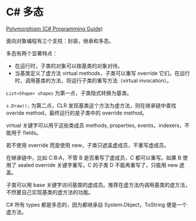 # C# 多态

[Polymorphism (C# Programming Guide)](https://docs.microsoft.com/en-us/dotnet/csharp/programming-guide/classes-and-structs/polymorphism)

面向对象编程有三个支柱：封装，继承和多态。

多态有两个显著特点：

- 在运行时，子类的对象可以按基类的对象对待。
- 当基类定义了虚方法 virtual methods，子类可以重写 override 它们。在运行时，调用基类的方法，将运行子类的重写方法（virtual invocation）。

`List<Shape> shapes` 为第一点，子类隐式转换为基类。

`s.Draw();` 为第二点，CLR 发现基类这个方法为虚方法，则在继承链中查找 overide method，最终运行的是子类中的 override method。

virtual 关键字可以用于这些类成员 methods, properties, events，indexers，不能用于 fields。

若不使用 override 而是使用 new，子类只遮盖虚成员，不重写虚成员。

在继承链中，比如 C:B:A，不管 B 是否重写了虚成员，C 都可以重写。如果 B 使用了 sealed override 关键字重写，C 的子类 D 不能再重写了，只能用 new 遮盖。

子类可以用 base 关键字访问基类的虚成员。推荐在虚方法内调用基类的虚方法，不然要自己实现基类的虚方法的功能。

C# 所有 types 都是多态的，因为都继承自 System.Object，ToString 便是一个虚方法。

```cs

```
